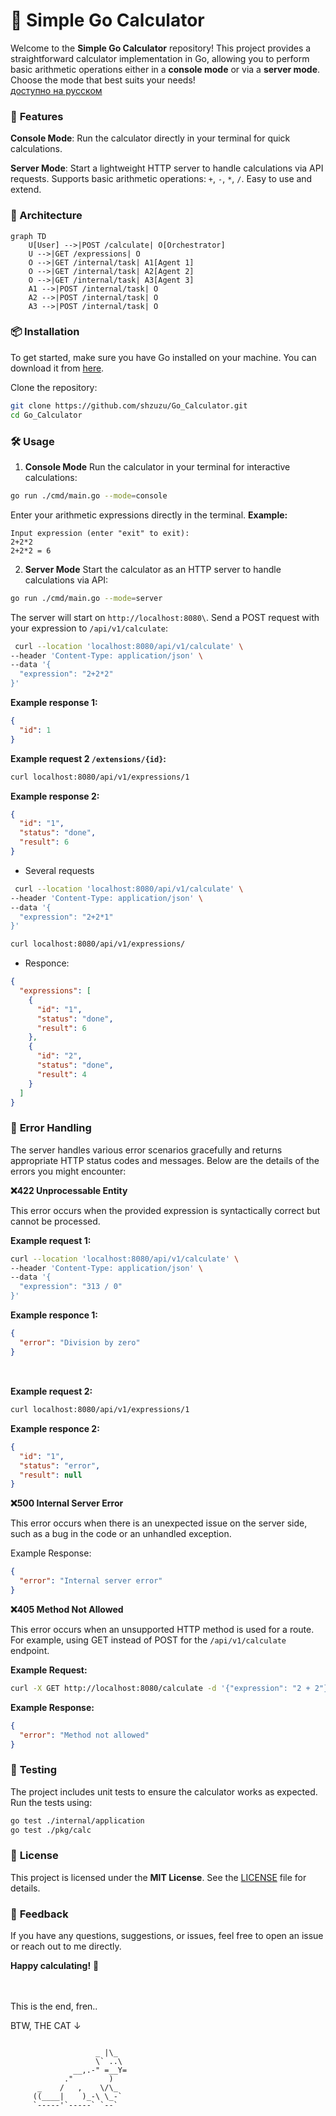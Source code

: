 # 🧮 Simple Go Calculator

Welcome to the **Simple Go Calculator** repository! This project provides a straightforward calculator implementation in Go, allowing you to perform basic arithmetic operations either in a **console mode** or via a **server mode**. Choose the mode that best suits your needs! \
[доступно на русском](./docs/READMERUS.md)

### 🚀 **Features**

**Console Mode**: Run the calculator directly in your terminal for quick calculations.

**Server Mode**: Start a lightweight HTTP server to handle calculations via API requests.
Supports basic arithmetic operations: `+`, `-`, `*`, `/`.
Easy to use and extend.

### 🧱 Architecture

```mermaid
graph TD
    U[User] -->|POST /calculate| O[Orchestrator]
    U -->|GET /expressions| O
    O -->|GET /internal/task| A1[Agent 1]
    O -->|GET /internal/task| A2[Agent 2]
    O -->|GET /internal/task| A3[Agent 3]
    A1 -->|POST /internal/task| O
    A2 -->|POST /internal/task| O
    A3 -->|POST /internal/task| O
```

### 📦 **Installation**

To get started, make sure you have Go installed on your machine. You can download it from [here](https://golang.org/dl/).

Clone the repository:

```bash
git clone https://github.com/shzuzu/Go_Calculator.git
cd Go_Calculator
```

### 🛠️ **Usage**

1. **Console Mode**
   Run the calculator in your terminal for interactive calculations:

```bash
go run ./cmd/main.go --mode=console
```

Enter your arithmetic expressions directly in the terminal.
**Example:**

```
Input expression (enter "exit" to exit):
2+2*2
2+2*2 = 6
```

2. **Server Mode**
   Start the calculator as an HTTP server to handle calculations via API:

```bash
go run ./cmd/main.go --mode=server
```

The server will start on `http://localhost:8080\`.
Send a POST request with your expression to `/api/v1/calculate`:

```bash
 curl --location 'localhost:8080/api/v1/calculate' \
--header 'Content-Type: application/json' \
--data '{
  "expression": "2+2*2"
}'
```

**Example response 1:**

```json
{
  "id": 1
}
```

**Example request 2 `/extensions/{id}`:**

```bash
curl localhost:8080/api/v1/expressions/1
```

**Example response 2:**

```json
{
  "id": "1",
  "status": "done",
  "result": 6
}
```

- Several requests

```bash
 curl --location 'localhost:8080/api/v1/calculate' \
--header 'Content-Type: application/json' \
--data '{
  "expression": "2+2*1"
}'
```

```bash
curl localhost:8080/api/v1/expressions/
```

- Responce:

```json
{
  "expressions": [
    {
      "id": "1",
      "status": "done",
      "result": 6
    },
    {
      "id": "2",
      "status": "done",
      "result": 4
    }
  ]
}
```

### 🚨 **Error Handling**

The server handles various error scenarios gracefully and returns appropriate HTTP status codes and messages. Below are the details of the errors you might encounter:

**❌422 Unprocessable Entity**

This error occurs when the provided expression is syntactically correct but cannot be processed.

**Example request 1:**

```bash
curl --location 'localhost:8080/api/v1/calculate' \
--header 'Content-Type: application/json' \
--data '{
  "expression": "313 / 0"
}'
```

**Example responce 1:**

```json
{
  "error": "Division by zero"
}
```

##

\
**Example request 2:**

```bash
curl localhost:8080/api/v1/expressions/1
```

**Example responce 2:**

```json
{
  "id": "1",
  "status": "error",
  "result": null
}
```

**❌500 Internal Server Error**

This error occurs when there is an unexpected issue on the server side, such as a bug in the code or an unhandled exception.

Example Response:

```json
{
  "error": "Internal server error"
}
```

**❌405 Method Not Allowed**

This error occurs when an unsupported HTTP method is used for a route. For example, using GET instead of POST for the `/api/v1/calculate` endpoint.

**Example Request:**

```bash
curl -X GET http://localhost:8080/calculate -d '{"expression": "2 + 2"}'

```

**Example Response:**

```json
{
  "error": "Method not allowed"
}
```

### 🧪 **Testing**

The project includes unit tests to ensure the calculator works as expected. Run the tests using:

```bash
go test ./internal/application
go test ./pkg/calc
```

### 📜 **License**

This project is licensed under the **MIT License**. See the [LICENSE](./LICENSE) file for details.

### 💬 **Feedback**

If you have any questions, suggestions, or issues, feel free to open an issue or reach out to me directly.

**Happy calculating!** 🎉

\
\
This is the end, fren..

BTW, THE CAT ↓

```

                   _ |\_
                   \` ..\
              __,.-" =__Y=
            ."        )
      _    /   ,    \/\_
     ((____|    )_-\ \_-`
     `-----'`-----` `--`

```
